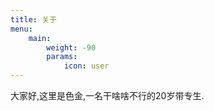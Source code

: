 ```yaml
---
title: 关于
menu:
    main: 
        weight: -90
        params:
            icon: user
---
```


大家好,这里是色金,一名干啥啥不行的20岁带专生.